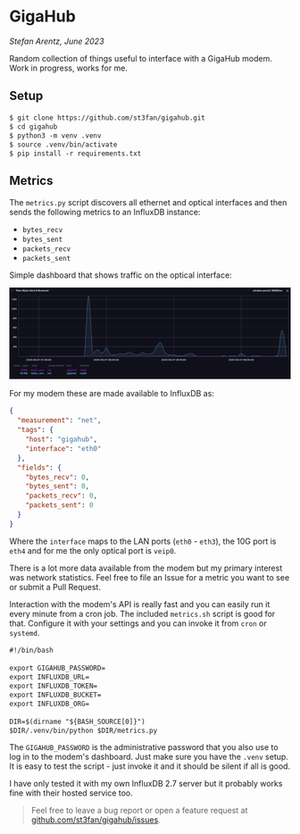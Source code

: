 # GigaHub
_Stefan Arentz, June 2023_

Random collection of things useful to interface with a GigaHub modem. Work in progress, works for me.

## Setup

```
$ git clone https://github.com/st3fan/gigahub.git
$ cd gigahub
$ python3 -m venv .venv
$ source .venv/bin/activate
$ pip install -r requirements.txt
```

## Metrics

The `metrics.py` script discovers all ethernet and optical interfaces and then sends the following metrics to an InfluxDB instance:

* `bytes_recv`
* `bytes_sent`
* `packets_recv`
* `packets_sent`

Simple dashboard that shows traffic on the optical interface:

![GigaHub Bytes Sent & Received](metrics.png?raw=true "GigaHub Bytes Sent & Received")


For my modem these are made available to InfluxDB as:

```json
{
  "measurement": "net",
  "tags": {
    "host": "gigahub",
    "interface": "eth0"
  },
  "fields": {
    "bytes_recv": 0,
    "bytes_sent": 0,
    "packets_recv": 0,
    "packets_sent": 0
  }
}
```

Where the `interface` maps to the LAN ports (`eth0` - `eth3`), the 10G port is `eth4` and for me the only optical port is `veip0`.

There is a lot more data available from the modem but my primary interest was network statistics. Feel free to file an Issue for a metric you want to see or submit a Pull Request.

Interaction with the modem's API is really fast and you can easily run it every minute from a cron job. The included `metrics.sh` script is good for that. Configure it with your settings and you can invoke it from `cron` or `systemd`.

```
#!/bin/bash

export GIGAHUB_PASSWORD=
export INFLUXDB_URL=
export INFLUXDB_TOKEN=
export INFLUXDB_BUCKET=
export INFLUXDB_ORG=

DIR=$(dirname "${BASH_SOURCE[0]}")
$DIR/.venv/bin/python $DIR/metrics.py
```

The `GIGAHUB_PASSWORD` is the administrative password that you also use to log in to the modem's dashboard. Just make sure you have the `.venv` setup. It is easy to test the script - just invoke it and it should be silent if all is good.

I have only tested it with my own InfluxDB 2.7 server but it probably works fine with their hosted service too.

> Feel free to leave a bug report or open a feature request at [github.com/st3fan/gigahub/issues](https://github.com/st3fan/gigahub/issues).

